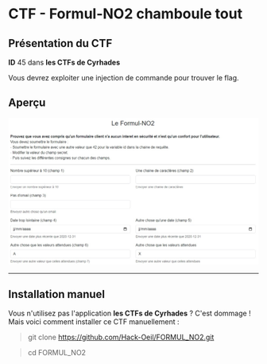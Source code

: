 # CTF - Formul-NO2 chamboule tout

## Présentation du CTF 
**ID** 45 dans **les CTFs de Cyrhades**

Vous devrez exploiter une injection de commande pour trouver le flag.


## Aperçu
![infos/capture.jpg](infos/capture.jpg)


-----------

## Installation manuel
Vous n'utilisez pas l'application **les CTFs de Cyrhades** ? C'est dommage !
Mais voici comment installer ce CTF manuellement :

> git clone https://github.com/Hack-Oeil/FORMUL_NO2.git

> cd FORMUL_NO2
